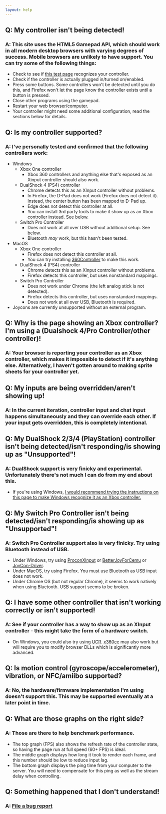 ```yaml
---
layout: help
---
```


## Q: My controller isn't being detected!  
### A: This site uses the HTML5 Gamepad API, which should work in all modern desktop browsers with varying degrees of success. Mobile browsers are unlikely to have support. You can try some of the following things:
* Check to see if [this test page](http://html5gamepad.com) recognizes your controller.
* Check if the controller is actually plugged in/turned on/enabled.
* Press some buttons. Some controllers won't be detected until you do this, and Firefox won't let the page know the controller exists until a button is pressed.
* Close other programs using the gamepad.
* Restart your web browser/computer.
* Your controller might need some additional configuration, read the sections below for details.

## Q: Is my controller supported?
### A: I've personally tested and confirmed that the following controllers work:
* Windows
    * Xbox One controller
        * Xbox 360 controllers and anything else that's exposed as an Xinput controller should also work.
    * DualShock 4 (PS4) controller
        * Chrome detects this as an XInput controller without problems.
        * In Firefox, the D-Pad does not work (Firefox does not detect it). Instead, the center button has been mapped to D-Pad up.
        * Edge does not detect this controller at all.
        * You can install 3rd party tools to make it show up as an Xbox controller instead. See below.
    * Switch Pro Controller
        * Does not work at all over USB without additional setup. See below.
        * Bluetooth *may* work, but this hasn't been tested.
* MacOS
    * Xbox One controller
        * Firefox does not detect this controller at all.
        * You can try installing [360Controller](https://github.com/360Controller/360Controller) to make this work.
    * DualShock 4 (PS4) controller
        * Chrome detects this as an XInput controller without problems.
        * Firefox detects this controller, but uses nonstandard mappings.
    * Switch Pro Controller
        * Does not work under Chrome (the left analog stick is not detected).
        * Firefox detects this controller, but uses nonstandard mappings.
        * Does not work at all over USB, Bluetooth is required.
* Joycons are currently unsupported without an external program.

## Q: Why is the page showing an Xbox controller? I'm using a (Dualshock 4/Pro Controller/other controller)!
### A: Your browser is reporting your controller as an Xbox controller, which makes it impossible to detect if it's anything else. Alternatively, I haven't gotten around to making sprite sheets for your controller yet.

## Q: My inputs are being overridden/aren't showing up!
### A: In the current iteration, controller input and chat input happens simultaneously and they can override each other. If your input gets overridden, this is completely intentional.

## Q: My DualShock 2/3/4 (PlayStation) controller isn't being detected/isn't responding/is showing up as "Unsupported"!
### A: DualShock support is very finicky and experimental. Unfortunately there's not much I can do from my end about this.
* If you're using Windows, [I would recommend trying the instructions on this page to make Windows recognize it as an Xbox controller.](http://emulation.gametechwiki.com/index.php/SCP_Driver_Package)

## Q: My Switch Pro Controller isn't being detected/isn't responding/is showing up as "Unsupported"!
### A: Switch Pro Controller support also is very finicky. Try using Bluetooth instead of USB.
* Under Windows, try using [ProconXInput](https://github.com/MTCKC/ProconXInput) or [BetterJoyForCemu](https://github.com/Davidobot/BetterJoyForCemu) or [JoyCon-Driver](https://github.com/mfosse/JoyCon-Driver).
* Under MacOS, try using Firefox. You must use Bluetooth as USB input does not work.
* Under Chrome OS (but not regular Chrome), it seems to work natively when using Bluetooth. USB support seems to be broken.

## Q: I have some other controller that isn't working correctly or isn't supported!
### A: See if your controller has a way to show up as an XInput controller - this might take the form of a hardware switch.
* On Windows, you could also try using [UCR](https://github.com/Snoothy/UCR). [x360ce](https://github.com/x360ce/x360ce) may also work but will require you to modify browser DLLs which is significantly more advanced.

## Q: Is motion control (gyroscope/accelerometer), vibration, or NFC/amiibo supported?
### A: No, the hardware/firmware implementation I'm using doesn't support this. This may be supported eventually at a later point in time.

## Q: What are those graphs on the right side?
### A: Those are there to help benchmark performance.
* The top graph (FPS) also shows the refresh rate of the controller state, so having the page run at full speed (60+ FPS) is ideal.
* The middle graph displays how long it took to render each frame, and this number should be low to reduce input lag.
* The bottom graph displays the ping time from your computer to the server. You will need to compensate for this ping as well as the stream delay when controlling.

## Q: Something happened that I don't understand!
### A: [File a bug report](https://github.com/wchill/SwitchInputEmulator/issues/new)